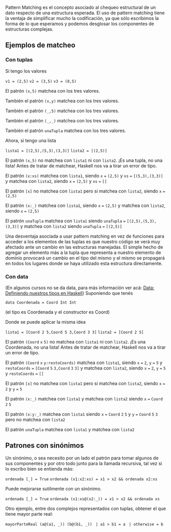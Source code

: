 Pattern Matching es el concepto asociado al chequeo estructural de un dato respecto de una estructura esperada. El uso de pattern matching tiene la ventaja de simplificar mucho la codificación, ya que sólo escribimos la forma de lo que esperamos y podemos desglosar los componentes de estructuras complejas.

Ejemplos de matcheo
-------------------

### Con tuplas

Si tengo los valores

`v1 = (2,5)`
`v2 = (3,5)`
`v3 = (8,5)`

El patrón `(x,5)` matchea con los tres valores.

También el patrón `(x,y)` matchea con los tres valores.

También el patrón `(_,5)` matchea con los tres valores.

También el patrón `(_,_)` matchea con los tres valores.

También el patrón `unaTupla` matchea con los tres valores.

Ahora, si tengo una lista

`lista1 = [(2,5),(5,3),(3,3)]`
`lista2 = [(2,5)]`

El patrón `(x,5)` no matchea con `lista1` ni con `lista2`. ¡Es una tupla, no una lista! Antes de tratar de matchear, Haskell nos va a tirar un error de tipo.

El patrón `(x:xs)` matchea con `lista1`, siendo `x` `=` `(2,5)` y `xs` `=` `[(5,3),(3,3)]` y matchea con `lista2`, siendo `x` `=` `(2,5)` y `xs` `=` `[]`

El patrón `[x]` no matchea con `lista1` pero si matchea con `lista2`, siendo `x` `=` `(2,5)`

El patrón `(x:_)` matchea con `lista1`, siendo `x` `=` `(2,5)` y matchea con `lista2`, siendo `x` `=` `(2,5)`

El patrón `unaTupla` matchea con `lista1` siendo `unaTupla` `=` `[(2,5),(5,3),(3,3)]` y matchea con `lista2` siendo `unaTupla` `=` `[(2,5)]`

Una desventaja asociada a usar pattern matching en vez de funciones para acceder a los elementos de las tuplas es que nuestro código se verá muy afectado ante un cambio en las estructuras manejadas. El simple hecho de agregar un elemento más a la tupla que representa a nuestro elemento de dominio provocará un cambio en el tipo del mismo y el mismo se propagará en todos los lugares donde se haya utilizado esta estructura directamente.

### Con data

(En algunos cursos no se da data, para más información ver acá: [Data: Definiendo nuestros tipos en Haskell](data--definiendo-nuestros-tipos-en-haskell.md)) Suponiendo que tenés

`data Coordenada = Coord Int Int`

(el tipo es Coordenada y el constructor es Coord)

Donde se puede aplicar la misma idea

`lista1 = [Coord 2 5,Coord 5 3,Coord 3 3]`
`lista2 = [Coord 2 5]`

El patrón `(Coord` `x` `5)` no matchea con `lista1` ni con `lista2`. ¡Es una Coordenada, no una lista! Antes de tratar de matchear, Haskell nos va a tirar un error de tipo.

El patrón `(Coord` `x` `y:restoCoords)` matchea con `lista1`, siendo `x` `=` `2`, `y` `=` `5` y `restoCoords` `=` `[Coord` `5` `3,Coord` `3` `3]` y matchea con `lista2`, siendo `x` `=` `2`, `y` `=` `5` y `restoCoords` `=` `[]`

El patrón `[x]` no matchea con `lista1` pero si matchea con `lista2`, siendo `x` `=` `2` y `y` `=` `5`

El patrón `(x:_)` matchea con `lista1` y matchea con `lista2` siendo `x` `=` `Coord` `2` `5`

El patrón `(x:y:_)` matchea con `lista1` siendo `x` `=` `Coord` `2` `5` y `y` `=` `Coord` `5` `3` pero no matchea con `lista2`

El patrón `unaTupla` matchea con `lista1` y matchea con `lista2`

Patrones con sinónimos
----------------------

Un sinónimo, o sea necesito por un lado el patrón para tomar algunos de sus componentes y por otro todo junto para la llamada recursiva, tal vez si lo escribo bien se entienda más:

`ordenada [_] = True`
`ordenada (x1:x2:xs) = x1 > x2 && ordenada x2:xs`

Puede mejorarse sutilmente con un sinónimo.

`ordenada [_] = True`
`ordenada (x1:xs@(x2:_)) = x1 > x2 && ordenada xs`

Otro ejemplo, entre dos complejos representados con tuplas, obtener el que tiene mayor parte real:

`mayorParteReal (a@(a1, _)) (b@(b1, _))`
` | a1 > b1 = a`
` | otherwise = b`
